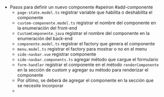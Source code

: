 - Pasos para definir un nuevo componente #apeiron #add-componente
	- `page-state.model.ts` registrar variable que habilita o deshabilita el componente
	- `custom-componente.model.ts` registrar el nombre del componente en la enumeración del front-end
	- `CustomComponente.java` registrar el nombre del componente en la enumeración del back-end
	- `componente.model.ts` registrar el factory que genera el componente
	- `menu.model.ts` registrar el factory para mostrar o no en el menu
	- `side-navbar.vue` registrar componente
	- `side-navbar.components.ts` agregar método que cargue el formulario
	- `form-handler` registrar el componente en el método `renderComponente` en la sección de custom y agregar su método para renderizar el componente
	- Por último, se deberá de agregar el componente en la sección que se necesite incorporar
	-